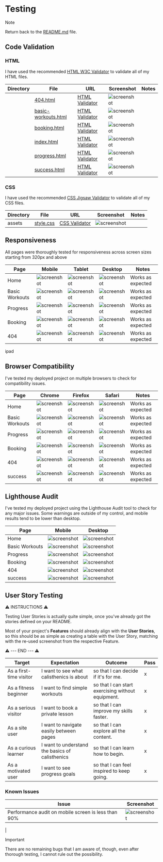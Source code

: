 # Testing

> [!NOTE]
> Return back to the [README.md](README.md) file.



## Code Validation


### HTML


I have used the recommended [HTML W3C Validator](https://validator.w3.org) to validate all of my HTML files.

| Directory | File | URL | Screenshot | Notes |
| --- | --- | --- | --- | --- |
|  | [404.html](https://github.com/allaafaham/calisthenics-project/blob/main/404.html) | [HTML Validator](https://validator.w3.org/nu/?doc=https://allaafaham.github.io/calisthenics-project/404.html) | ![screenshot](documentation/validation/html--404.png) |
|  | [basic-workouts.html](https://github.com/allaafaham/calisthenics-project/blob/main/basic-workouts.html) | [HTML Validator](https://validator.w3.org/nu/?doc=https://allaafaham.github.io/calisthenics-project/basic-workouts.html) | ![screenshot](documentation/validation/html--basic-workouts.png) |  |
|  | [booking.html](https://github.com/allaafaham/calisthenics-project/blob/main/booking.html) | [HTML Validator](https://validator.w3.org/nu/?doc=https://allaafaham.github.io/calisthenics-project/booking.html) | ![screenshot](documentation/validation/html--booking.png) |  |
|  | [index.html](https://github.com/allaafaham/calisthenics-project/blob/main/index.html) | [HTML Validator](https://validator.w3.org/nu/?doc=https://allaafaham.github.io/calisthenics-project/index.html) | ![screenshot](documentation/validation/html--index.png) |  |
|  | [progress.html](https://github.com/allaafaham/calisthenics-project/blob/main/progress.html) | [HTML Validator](https://validator.w3.org/nu/?doc=https://allaafaham.github.io/calisthenics-project/progress.html) | ![screenshot](documentation/validation/html--progress.png) |  |
|  | [success.html](https://github.com/allaafaham/calisthenics-project/blob/main/success.html) | [HTML Validator](https://validator.w3.org/nu/?doc=https://allaafaham.github.io/calisthenics-project/success.html) | ![screenshot](documentation/validation/html--success.png) |  |


### CSS

I have used the recommended [CSS Jigsaw Validator](https://jigsaw.w3.org/css-validator) to validate all of my CSS files.

| Directory | File | URL | Screenshot | Notes |
| --- | --- | --- | --- | --- |
| assets | [style.css](https://github.com/allaafaham/calisthenics-project/blob/main/assets/css/style.css) | [CSS Validator](https://jigsaw.w3.org/css-validator/validator?uri=https://allaafaham.github.io/calisthenics-project) | ![screenshot](documentation/validation/css-assets-style.png) |

## Responsiveness


All pages were thoroughly tested for responsiveness across screen sizes starting from 320px and above

| Page | Mobile | Tablet | Desktop | Notes |
| --- | --- | --- | --- | --- |
| Home | ![screenshot](documentation/responsiveness/mobile-home.png) | ![screenshot](documentation/responsiveness/ipad-home.png) | ![screenshot](documentation/responsiveness/desktop-home.png) | Works as expected |
| Basic Workouts | ![screenshot](documentation/responsiveness/mobile-basicworkouts.png) | ![screenshot](documentation/responsiveness/ipad-basicworkouts.png) | ![screenshot](documentation/responsiveness/desktop-basicworkouts.png) | Works as expected |
| Progress | ![screenshot](documentation/responsiveness/mobile-progress.png) | ![screenshot](documentation/responsiveness/ipad-progress.png) | ![screenshot](documentation/responsiveness/desktop-progress.png) | Works as expected |
| Booking | ![screenshot](documentation/responsiveness/mobile-booking.png) | ![screenshot](documentation/responsiveness/ipad-booking.png) | ![screenshot](documentation/responsiveness/desktop-booking.png) | Works as expected |
| 404 | ![screenshot](documentation/responsiveness/mobile-404.png) | ![screenshot](documentation/responsiveness/ipad-404.png) | ![screenshot](documentation/responsiveness/desktop-404.png) | Works as expected |
ipad

## Browser Compatibility

I've tested my deployed project on multiple browsers to check for compatibility issues.

| Page | Chrome | Firefox | Safari | Notes |
| --- | --- | --- | --- | --- |
| Home | ![screenshot](documentation/browsers/chrome-home.png) | ![screenshot](documentation/browsers/firefox-home.png) | ![screenshot](documentation/browsers/safari-home.png) | Works as expected |
| Basic Workouts | ![screenshot](documentation/browsers/chrome-basicworkouts.png) | ![screenshot](documentation/browsers/firefox-basicworkouts.png) | ![screenshot](documentation/browsers/safari-basicworkouts.png) | Works as expected |
| Progress | ![screenshot](documentation/browsers/chrome-progress.png) | ![screenshot](documentation/browsers/firefox-progress.png) | ![screenshot](documentation/browsers/safari-progress.png) | Works as expected |
| Booking | ![screenshot](documentation/browsers/chrome-booking.png) | ![screenshot](documentation/browsers/firefox-booking.png) | ![screenshot](documentation/browsers/safari-booking.png) | Works as expected |
| 404 | ![screenshot](documentation/browsers/chrome-404.png) | ![screenshot](documentation/browsers/firefox-404.png) | ![screenshot](documentation/browsers/safari-404.png) | Works as expected |
| success | ![screenshot](documentation/browsers/chrome-success.png) | ![screenshot](documentation/browsers/firefox-success.png) | ![screenshot](documentation/browsers/safari-success.png) | Works as expected |

## Lighthouse Audit

I've tested my deployed project using the Lighthouse Audit tool to check for any major issues. Some warnings are outside of my control, and mobile results tend to be lower than desktop.

| Page | Mobile | Desktop |
| --- | --- | --- |
| Home | ![screenshot](documentation/lighthouse/mobile-home.png) | ![screenshot](documentation/lighthouse/desktop-home.png) |
| Basic Workouts | ![screenshot](documentation/lighthouse/mobile-basicworkouts.png) | ![screenshot](documentation/lighthouse/desktop-basicworkouts.png) |
| Progress | ![screenshot](documentation/lighthouse/mobile-progress.png) | ![screenshot](documentation/lighthouse/desktop-progress.png) |
| Booking | ![screenshot](documentation/lighthouse/mobile-booking.png) | ![screenshot](documentation/lighthouse/desktop-booking.png) |
| 404 | ![screenshot](documentation/lighthouse/mobile-404.png) | ![screenshot](documentation/lighthouse/desktop-404.png) |
| success | ![screenshot](documentation/lighthouse/mobile-success.png) | ![screenshot](documentation/lighthouse/desktop-success.png) |


## User Story Testing

⚠️ INSTRUCTIONS ⚠️

Testing User Stories is actually quite simple, once you've already got the stories defined on your README.

Most of your project's **Features** should already align with the **User Stories**, so this should be as simple as creating a table with the User Story, matching with the re-used screenshot from the respective Feature.

⚠️ --- END --- ⚠️

| Target | Expectation | Outcome | Pass | 
| --- | --- | --- | --- | 
| As a first-time visitor | I want to see what calisthenics is about | so that I can decide if it's for me. | x |
| As a fitness beginner | I want to find simple workouts | so that I can start exercising without equipment. | x |
| As a serious visitor | I want to book a private lesson | so that I can improve my skills faster. | x |
| As a site user | I want to navigate easily between pages | so that I can explore all the content. | x |
| As a curious learner | I want to understand the basics of calisthenics | so that I can learn how to begin. | x |
| As a motivated user | I want to see progress goals | so that I can feel inspired to keep going. | x |



### Known Issues

| Issue | Screenshot |
| --- | --- |
| Performance audit on mobile screen is less than 90%| ![screenshot](documentation/issues/lighthouse.png) |
| 

> [!IMPORTANT]
> There are no remaining bugs that I am aware of, though, even after thorough testing, I cannot rule out the possibility.

